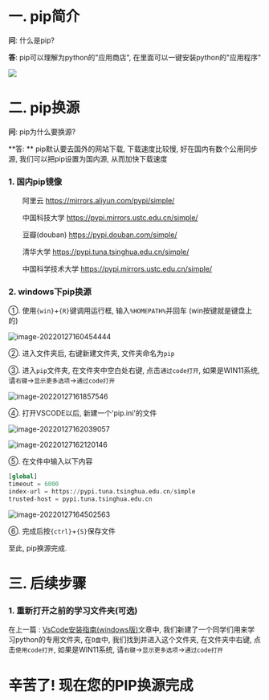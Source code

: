 # 一. pip简介

**问**: 什么是pip?

**答**: pip可以理解为python的"应用商店", 在里面可以一键安装python的"应用程序"

![](https://img.xbtx666.cn/blogs/image-20220127163810346.png)

# 二. pip换源

**问**: pip为什么要换源?

**答: ** pip默认要去国外的网站下载, 下载速度比较慢, 好在国内有数个公用同步源, 我们可以把pip设置为国内源, 从而加快下载速度



### 1. 国内pip镜像

  阿里云 https://mirrors.aliyun.com/pypi/simple/ 

  中国科技大学 https://pypi.mirrors.ustc.edu.cn/simple/ 

  豆瓣(douban) https://pypi.douban.com/simple/ 

  清华大学 https://pypi.tuna.tsinghua.edu.cn/simple/ 

  中国科学技术大学 https://pypi.mirrors.ustc.edu.cn/simple/

### 2. windows下pip换源

①. 使用`{win}`+`{R}`键调用运行框, 输入`%HOMEPATH%`并回车 (win按键就是键盘上的)

![image-20220127160454444](https://img.xbtx666.cn/blogs/image-20220127160454444.png)

②. 进入文件夹后, 右键新建文件夹, 文件夹命名为`pip`

③. 进入`pip`文件夹, 在文件夹中空白处右键, 点击`通过code打开`, 如果是WIN11系统, 请`右键`->`显示更多选项`->`通过code打开`

![image-20220127161857546](https://img.xbtx666.cn/blogs/image-20220127161857546.png)

④. 打开VSCODE以后, 新建一个'pip.ini'的文件

![image-20220127162039057](https://img.xbtx666.cn/blogs/image-20220127162039057.png)



![image-20220127162120146](https://img.xbtx666.cn/blogs/image-20220127162120146.png)

⑤. 在文件中输入以下内容

```python
[global]
timeout = 6000
index-url = https://pypi.tuna.tsinghua.edu.cn/simple
trusted-host = pypi.tuna.tsinghua.edu.cn
```

![image-20220127164502563](https://img.xbtx666.cn/blogs/image-20220127164502563.png)

⑥. 完成后按`{ctrl}`+`{S}`保存文件



至此, pip换源完成.

# 三. 后续步骤

### 1. 重新打开之前的学习文件夹(可选)

在上一篇 : [VsCode安装指南(windows版)](https://xbtx666.cn/34)文章中, 我们新建了一个同学们用来学习python的专用文件夹, 在`D盘`中, 我们找到并进入这个文件夹, 在文件夹中右键, 点击`使用code打开`, 如果是WIN11系统, 请`右键`->`显示更多选项`->`通过code打开`



# 辛苦了! 现在您的PIP换源完成
